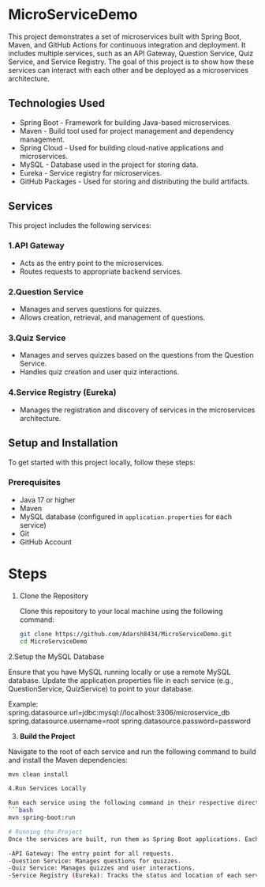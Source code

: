 # MicroServiceDemo

This project demonstrates a set of microservices built with Spring Boot, Maven, and GitHub Actions for continuous integration and deployment. It includes multiple services, such as an API Gateway, Question Service, Quiz Service, and Service Registry. The goal of this project is to show how these services can interact with each other and be deployed as a microservices architecture.

## Technologies Used

- Spring Boot - Framework for building Java-based microservices.
- Maven - Build tool used for project management and dependency management.
- Spring Cloud - Used for building cloud-native applications and microservices.
- MySQL - Database used in the project for storing data.
- Eureka - Service registry for microservices.
- GitHub Packages - Used for storing and distributing the build artifacts.

## Services

This project includes the following services:

### 1.API Gateway
- Acts as the entry point to the microservices.
- Routes requests to appropriate backend services.

### 2.Question Service
- Manages and serves questions for quizzes.
- Allows creation, retrieval, and management of questions.

### 3.Quiz Service
- Manages and serves quizzes based on the questions from the Question Service.
- Handles quiz creation and user quiz interactions.

### 4.Service Registry (Eureka)
- Manages the registration and discovery of services in the microservices architecture.

## Setup and Installation

To get started with this project locally, follow these steps:

### Prerequisites

- Java 17 or higher
- Maven
- MySQL database (configured in `application.properties` for each service)
- Git
- GitHub Account

# Steps

1. Clone the Repository

   Clone this repository to your local machine using the following command:

   ```bash
   git clone https://github.com/Adarsh8434/MicroServiceDemo.git
   cd MicroServiceDemo

2.Setup the MySQL Database

Ensure that you have MySQL running locally or use a remote MySQL database. Update the application.properties file in each service (e.g., QuestionService, QuizService) to point to your database.

Example:
spring.datasource.url=jdbc:mysql://localhost:3306/microservice_db
spring.datasource.username=root
spring.datasource.password=password

3. **Build the Project**

Navigate to the root of each service and run the following command to build and install the Maven dependencies:

  ```bash
 mvn clean install

4.Run Services Locally

Run each service using the following command in their respective directories:
```bash
 mvn spring-boot:run

# Running the Project
Once the services are built, run them as Spring Boot applications. Each service will start independently, and they will register with the service registry (Eureka) so that they can discover each other.

-API Gateway: The entry point for all requests.
-Question Service: Manages questions for quizzes.
-Quiz Service: Manages quizzes and user interactions.
-Service Registry (Eureka): Tracks the status and location of each service.


